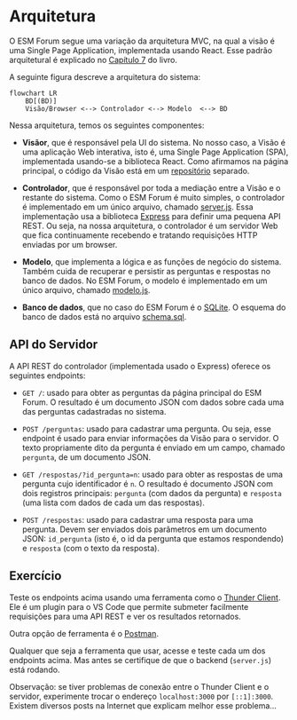 # Arquitetura

O ESM Forum segue uma variação da arquitetura MVC, na qual a visão é uma Single Page Application, implementada usando React. 
Esse padrão arquitetural é explicado no [Capítulo 7](https://engsoftmoderna.info/cap7.html#arquitetura-mvc) do livro.

A seguinte figura descreve a arquitetura do sistema:

```mermaid
flowchart LR
    BD[(BD)]
    Visão/Browser <--> Controlador <--> Modelo  <--> BD 
```

Nessa arquitetura, temos os seguintes componentes:

* **Visãor**, que é responsável pela UI do sistema. No nosso caso, a Visão é uma aplicação Web interativa, isto é, uma Single Page Application (SPA), implementada usando-se a
biblioteca React. Como afirmamos na página principal, o código da Visão está em um [repositório](https://github.com/mtov/esmforum-react) separado.
 
* **Controlador**, que é responsável por toda a mediação entre a Visão e o restante do sistema. Como o ESM Forum é muito simples, o controlador é implementado em um único arquivo, chamado [server.js](../server.js). Essa implementação usa a biblioteca [Express](https://expressjs.com) para definir uma pequena API REST. Ou seja, na nossa arquitetura, o controlador é um servidor Web que fica continuamente recebendo e tratando requisições HTTP enviadas por um browser.

* **Modelo**, que implementa a lógica e as funções de negócio do sistema. Também cuida de recuperar e persistir as perguntas e respostas no banco de dados. No ESM Forum, o modelo é  implementado em um único arquivo, chamado [modelo.js](../modelo.js).

* **Banco de dados**, que no caso do ESM Forum é o [SQLite](https://www.sqlite.org). O esquema do banco de dados está no arquivo [schema.sql](../bd/schema.sql).

<!---
Detalhando um pouco mais, o controlador faz uso de duas bibliotecas externas, conforme ilustrado abaixo:


```mermaid
flowchart LR
    Controlador -.-> EJS 
    Controlador -.-> Express
```

O [EJS](https://ejs.co) é uma biblioteca usada para pré-processar o código JavaScript embutido nas páginas da Visão. Com isso, a página que é enviada para o browser possui todos os dados que serão exibidos para os usuários, sem necessidade de qualquer processamento.
--->


## API do Servidor

 A API REST do controlador (implementada usado o Express) oferece os seguintes endpoints:

* ``GET /``: usado para obter as perguntas da página principal do ESM Forum. O resultado é um documento JSON com dados sobre cada uma das perguntas cadastradas no sistema.

* ``POST /perguntas``: usado para cadastrar uma pergunta. Ou seja, esse endpoint é usado para enviar informações da Visão para o servidor. O texto propriamente dito da pergunta é enviado em um campo, chamado `pergunta`, de um documento JSON.

* ``GET /respostas/?id_pergunta=n``: usado para obter as respostas de uma pergunta cujo identificador é `n`. O resultado é documento JSON com dois registros principais: `pergunta` (com dados da pergunta) e `resposta` (uma lista com dados de cada um das respostas).

* ``POST /respostas``: usado para cadastrar uma resposta para uma pergunta.
Devem ser enviados dois parâmetros em um documento JSON: `id_pergunta` (isto é, o id da pergunta que estamos respondendo) e `resposta` (com o texto da resposta).

## Exercício

Teste os endpoints acima usando uma ferramenta 
como o [Thunder Client](https://marketplace.visualstudio.com/items?itemName=rangav.vscode-thunder-client). 
Ele é um plugin para o VS Code que permite submeter facilmente requisições para uma
API REST e ver os resultados retornados. 

Outra opção de ferramenta é o [Postman](https://www.postman.com/).

Qualquer que seja a ferramenta que usar, acesse e teste cada um dos endpoints acima. Mas antes se certifique de que o backend (``server.js``) está rodando.

Observação: se tiver problemas de conexão entre o Thunder Client e o servidor, experimente trocar o endereço `localhost:3000` por `[::1]:3000`. Existem diversos posts na Internet que explicam melhor esse problema...
